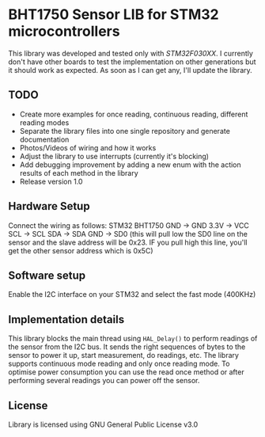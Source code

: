 # BHT1750 Sensor LIB for STM32 microcontrollers

This library was developed and tested only with *STM32F030XX*. I currently don't have other boards to test the implementation on other generations but it should work as expected. As soon as I can get any, I'll update the library.

## TODO

- Create more examples for once reading, continuous reading, different reading modes
- Separate the library files into one single repository and generate documentation
- Photos/Videos of wiring and how it works
- Adjust the library to use interrupts (currently it's blocking)
- Add debugging improvement by adding a new enum with the action results of each method in the library
- Release version 1.0

## Hardware Setup

Connect the wiring as follows:
STM32 BHT1750
GND -> GND
3.3V -> VCC
SCL -> SCL
SDA -> SDA
GND -> SD0 (this will pull low the SD0 line on the sensor and the slave address will be 0x23. IF you pull high this line, you'll get the other sensor address which is 0x5C)

## Software setup
Enable the I2C interface on your STM32 and select the fast mode (400KHz)

## Implementation details

This library blocks the main thread using `HAL_Delay()` to perform readings of the sensor from the I2C bus. It sends the right sequences of bytes to the sensor to power it up, start measurement, do readings, etc. The library supports continuous mode reading and only once reading mode. To optimise power consumption you can use the read once method or after performing several readings you can power off the sensor.

## License

Library is licensed using GNU General Public License v3.0